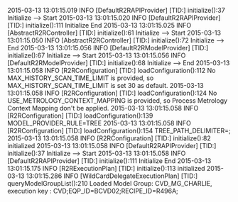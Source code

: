 2015-03-13 13:01:15.019	INFO	[DefaultR2RAPIProvider]	[TID:]	initialize():37	Initialize --> Start
2015-03-13 13:01:15.020	INFO	[DefaultR2RAPIProvider]	[TID:]	initialize():111	Initialize End
2015-03-13 13:01:15.025	INFO	[AbstractR2RController]	[TID:]	initialize():61	Initialize --> Start
2015-03-13 13:01:15.050	INFO	[AbstractR2RController]	[TID:]	initialize():72	Initialize --> End
2015-03-13 13:01:15.056	INFO	[DefaultR2RModelProvider]	[TID:]	initialize():67	Initialize --> Start
2015-03-13 13:01:15.056	INFO	[DefaultR2RModelProvider]	[TID:]	initialize():68	Initialize --> End
2015-03-13 13:01:15.058	INFO	[R2RConfiguration]	[TID:]	loadConfiguration():112	No MAX_HISTORY_SCAN_TIME_LIMIT is provided, so MAX_HISTORY_SCAN_TIME_LIMIT is set 30 as default.
2015-03-13 13:01:15.058	INFO	[R2RConfiguration]	[TID:]	loadConfiguration():124	No USE_METROLOGY_CONTEXT_MAPPING is provided, so Process Metrology Context Mapping don't be applied.
2015-03-13 13:01:15.058	INFO	[R2RConfiguration]	[TID:]	loadConfiguration():139	MODEL_PROVIDER_RULE=TREE
2015-03-13 13:01:15.058	INFO	[R2RConfiguration]	[TID:]	loadConfiguration():154	TREE_PATH_DELIMITER=;
2015-03-13 13:01:15.058	INFO	[R2RConfiguration]	[TID:]	initialize():82	initialized
2015-03-13 13:01:15.058	INFO	[DefaultR2RAPIProvider]	[TID:]	initialize():37	Initialize --> Start
2015-03-13 13:01:15.058	INFO	[DefaultR2RAPIProvider]	[TID:]	initialize():111	Initialize End
2015-03-13 13:01:15.175	INFO	[R2RExecutionPlan]	[TID:]	initialize():113	initialized
2015-03-13 13:01:15.286	INFO	[WildCardDelegateExecutionPlan]	[TID:]	queryModelGroupList():210	Loaded Model Group: CVD_MG_CHARLIE, execution key : CVD;EQP_ID=BCVD02;RECIPE_ID=R496A;
